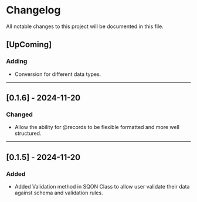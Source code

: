# Changelog

All notable changes to this project will be documented in this file.

## [UpComing]

### Adding

- Conversion for different data types.

---

## [0.1.6] - 2024-11-20

### Changed

- Allow the ability for @records to be flexible formatted and more well structured.

---

## [0.1.5] - 2024-11-20

### Added

- Added Validation method in SQON Class to allow user validate their data against schema and validation rules.
